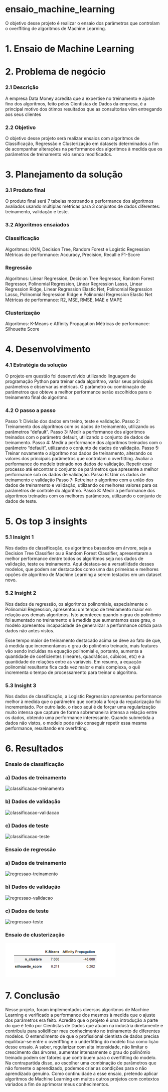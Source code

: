 # ensaio_machine_learning

O objetivo desse projeto é realizar o ensaio dos parâmetros que controlam o overffiting de algoritmos de Machine Learning.

# 1. Ensaio de Machine Learning 

# 2.	Problema de negócio

### 2.1 Descrição
 A empresa Data Money acredita que a expertise no treinamento e ajuste fino dos algoritmos, feito pelos Cientistas de Dados da empresa, é a principal motivo dos ótimos resultados que as consultorias vêm entregando aos seus clientes
### 2.2 Objetivo
 O objetivo desse projeto será realizar ensaios com algoritmos de Classificação, Regressão e Clusterização em datasets determinados a fim de acompanhar alterações na performance dos algoritmos à medida que os parâmetros de treinamento vão sendo modificados. 

# 3.	Planejamento da solução

### 3.1	Produto final
O produto final será 7 tabelas mostrando a performance dos algoritmos avaliados usando múltiplas métricas para 3 conjuntos de dados diferentes: treinamento, validação e teste.

### 3.2	Algoritmos ensaiados

### Classificação 

Algoritmos: KNN, Decision Tree, Random Forest e Logistic Regression
Métricas de performance: Accuracy, Precision, Recall e F1-Score

### Regressão
Algoritmos: Linear Regression, Decision Tree Regressor, Random Forest Regressor, Polinomial Regression, Linear Regression Lasso, Linear Regression Ridge, Linear Regression Elastic Net, Polinomial Regression Lasso, Polinomial Regression Ridge e Polinomial Regression Elastic Net
Métricas de performance: R2, MSE, RMSE, MAE e MAPE

### Clusterização
Algoritmos: K-Means e Affinity Propagation
Métricas de performance: Silhouette Score



# 4.	Desenvolvimento

### 4.1	Estratégia da solução 
O projeto em questão foi desenvolvido utilizando linguagem de programação Python para treinar cada algoritmo, variar seus principais parâmetros e observar as métricas. O parâmetro ou combinação de parâmetros que obteve a melhor performance serão escolhidos para o treinamento final do algoritmo. 

### 4.2     O passo a passo
Passo 1: Divisão dos dados em treino, teste e validação.
Passo 2: Treinamento dos algoritmos com os dados de treinamento, utilizando os parâmetros “default”. 
Passo 3: Medir a performance dos algoritmos treinados com o parâmetro default, utilizando o conjunto de dados de treinamento.
Passo 4: Medir a performance dos algoritmos treinados com o parâmetro “default”, utilizando o conjunto de dados de validação. 
Passo 5: Treinar novamente o algoritmo nos dados de treinamento, alterando os valores dos principais parâmetros que controlam o overfitting. Avaliar a performance do modelo treinado nos dados de validação. Repetir esse processo até encontrar o conjunto de parâmetros que apresente a melhor performance sob os dados de validação. 
Passo 6: Unir os dados de treinamento e validação 
Passo 7: Retreinar o algoritmo com a união dos dados de treinamento e validação, utilizando os melhores valores para os parâmetros de controle do algoritmo.
Passo 8: Medir a performance dos algoritmos treinados com os melhores parâmetros, utilizando o conjunto de dados de teste. 

# 5.	Os top 3 insights

### 5.1	Insight 1
Nos dados de classificação, os algoritmos baseados em árvore, seja a Decision Tree Classifier ou a Random Forest Classifier, apresentaram a melhor performance dentre todos os algoritmos seja nos dados de validação, teste ou treinamento. Aqui destaca-se a versatilidade desses modelos, que podem ser destacados como uma das primeiras e melhores opções de algoritmo de Machine Learning a serem testados em um dataset novo.

### 5.2	Insight 2

Nos dados de regressão, os algoritmos polinomiais, especialmente o Polinomial Regression, apresentou um tempo de treinamento maior em relação aos demais algoritmos. Isto aconteceu quando o grau do polinômio foi aumentado no treinamento e à medida que aumentamos esse grau, o modelo apresentou incapacidade de generalizar a performance obtida para dados não antes vistos. 

Esse tempo maior de treinamento destacado acima se deve ao fato de que, à medida que incrementamos o grau do polinômio treinado, mais features vão sendo incluídas na equação polinomial e, portanto, aumenta a quantidade de  coeficientes (lineares, quadráticos, cúbicos, etc) e a quantidade de relações entre as variáveis. Em resumo, a equação polinomial resultante fica cada vez maior e mais complexa, o quê incrementa o tempo de processamento para treinar o algoritmo. 

### 5.3	Insight 3 
Nos dados de classificação, a Logistic Regression apresentou performance melhor à medida que o parâmetro que controla a força da regularização foi incrementado. Por outro lado, o risco aqui é de forçar uma regularização muito intensa que capture de forma sobremaneira intensa a relação entre os dados, obtendo uma performance interessante. Quando submetida a dados não vistos, o modelo pode não conseguir repetir essa mesma performance, resultando em overfitting.


# 6.	Resultados

### Ensaio de classificação 

### a)	Dados de treinamento

![classificacao-treinamento](img/classificao_dados_treinamento.png)
 

### b)	Dados de validação 
 
![classificacao-validacao](img/classificao_dados_validacao.png)


### c)	Dados de teste
 
![classificacao-teste](img/classificao_dados_teste.png)


### Ensaio de regressão 

### a)	Dados de treinamento

 ![regressao-treinamento](img/classificao_dados_treinamento.png)


### b)	Dados de validação 
 
![regressao-validacao](img/classificao_dados_validacao.png)



### c)	Dados de teste

 ![regressao-teste](img/classificao_dados_teste.png)



### Ensaio de clusterização 

 ![clusterizacao](img/clusterizacao.png)


# 7.	Conclusão

Nesse projeto, foram implementados diversos algoritmos de Machine Learning e verificado a performance dos mesmos à medida que o ajuste dos parâmetros era feito. Acredito que o projeto é uma introdução a parte do que é feito por Cientistas de Dados que atuam na indústria diretamente e contribuiu para solidificar meu conhecimento no treinamento de diferentes modelos. 
O entendimento de que o profissional cientista de dados precisa equilibrar-se entre o overiffting e o underfitting do modelo fica como lição desse ensaio. A saber, regularizar com alta intensidade, não limitar o crescimento das árvores, aumentar intensamente o grau do polinômio treinado podem ser fatores que contribuem para o overfitting do modelo. Na contrapartida disso, ao escolher uma combinação de parâmetros que não fomente o aprendizado, podemos criar as condições para o não aprendizado genuíno.
Como continuidade a esse ensaio, pretendo aplicar algoritmos de Machine Learning em muitos outros projetos com contextos variados a fim de aprimorar meus conhecimentos.

